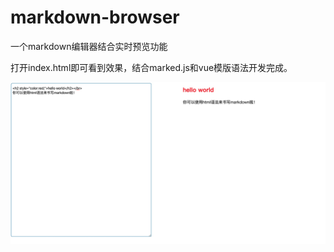 # markdown-browser
一个markdown编辑器结合实时预览功能


打开index.html即可看到效果，结合marked.js和vue模版语法开发完成。

<img src="./img/demo.jpg">